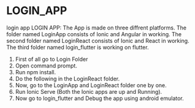 # LOGIN_APP
 login app
LOGIN APP: The App is made on three diffrent platforms. The folder named LoginApp consists of Ionic and Angular in working. The second folder named LoginReact consists of Ionic and React in working. The third folder named login_flutter is working on flutter. 
1. First of all go to Login Folder
2. Open command prompt.
3. Run npm install.
4. Do the following in the LoginReact folder.
5. Now, go to the LoginApp and LoginReact folder one by one.
6. Run Ionic Serve (Both the Ionic apps are up and Running).
7. Now go to login_flutter and Debug the app using android emulator.